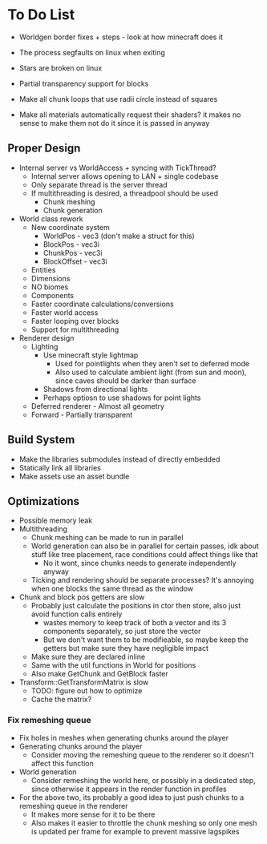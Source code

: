 # To Do List

- Worldgen border fixes + steps - look at how minecraft does it
- The process segfaults on linux when exiting
- Stars are broken on linux

- Partial transparency support for blocks
- Make all chunk loops that use radii circle instead of squares
- Make all materials automatically request their shaders? it makes no sense to make them not do it since it is passed in anyway

## Proper Design

- Internal server vs WorldAccess + syncing with TickThread?
  - Internal server allows opening to LAN + single codebase
  - Only separate thread is the server thread
  - If multithreading is desired, a threadpool should be used
    - Chunk meshing
    - Chunk generation
- World class rework
  - New coordinate system
    - WorldPos - vec3 (don't make a struct for this)
    - BlockPos - vec3i
    - ChunkPos - vec3i
    - BlockOffset - vec3i
  - Entities
  - Dimensions
  - NO biomes
  - Components
  - Faster coordinate calculations/conversions
  - Faster world access
  - Faster looping over blocks
  - Support for multithreading
- Renderer design
  - Lighting
    - Use minecraft style lightmap
      - Used for pointlights when they aren't set to deferred mode
      - Also used to calculate ambient light (from sun and moon), since caves should be darker than surface
    - Shadows from directional lights
    - Perhaps optiosn to use shadows for point lights
  - Deferred renderer - Almost all geometry
  - Forward - Partially transparent

## Build System

- Make the libraries submodules instead of directly embedded
- Statically link all libraries
- Make assets use an asset bundle

## Optimizations

- Possible memory leak
- Multithreading
  - Chunk meshing can be made to run in parallel
  - World generation can also be in parallel for certain passes, idk about stuff like tree placement, race conditions could affect things like that
    - No it wont, since chunks needs to generate independently anyway
  - Ticking and rendering should be separate processes? It's annoying when one blocks the same thread as the window
- Chunk and block pos getters are slow
  - Probably just calculate the positions in ctor then store, also just avoid function calls entirely
    - wastes memory to keep track of both a vector and its 3 components separately, so just store the vector
    - But we don't want them to be modifieable, so maybe keep the getters but make sure they have negligible impact
  - Make sure they are declared inline
  - Same with the util functions in World for positions
  - Also make GetChunk and GetBlock faster
- Transform::GetTransformMatrix is slow
  - TODO: figure out how to optimize
  - Cache the matrix?

### Fix remeshing queue

- Fix holes in meshes when generating chunks around the player
- Generating chunks around the player
  - Consider moving the remeshing queue to the renderer so it doesn't affect this function
- World generation
  - Consider remeshing the world here, or possibly in a dedicated step, since otherwise it appears in the render function in profiles
- For the above two, its probably a good idea to just push chunks to a remeshing queue in the renderer
  - It makes more sense for it to be there
  - Also makes it easier to throttle the chunk meshing so only one mesh is updated per frame for example to prevent massive lagspikes
